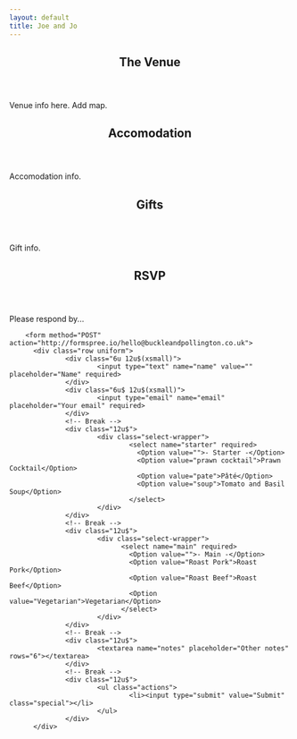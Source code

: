 ```yaml
---
layout: default
title: Joe and Jo
---
```


<!-- Section -->
<section id="venue">
        <header class="major">
                <h2>The Venue</h2>
        </header>
        <p>
          Venue info here.
          Add map.
        </p> 
<!--        <div class="features">
                <article>
                        <span class="icon fa-diamond"></span>
                        <div class="content">
                                <h3>Portitor ullamcorper</h3>
                                <p>Aenean ornare velit lacus, ac varius enim lorem ullamcorper dolore. Proin aliquam facilisis ante interdum. Sed nulla amet lorem feugiat tempus aliquam.</p>
                        </div>
                </article>
                <article>
                        <span class="icon fa-paper-plane"></span>
                        <div class="content">
                                <h3>Sapien veroeros</h3>
                                <p>Aenean ornare velit lacus, ac varius enim lorem ullamcorper dolore. Proin aliquam facilisis ante interdum. Sed nulla amet lorem feugiat tempus aliquam.</p>
                        </div>
                </article>
                <article>
                        <span class="icon fa-rocket"></span>
                        <div class="content">
                                <h3>Quam lorem ipsum</h3>
                                <p>Aenean ornare velit lacus, ac varius enim lorem ullamcorper dolore. Proin aliquam facilisis ante interdum. Sed nulla amet lorem feugiat tempus aliquam.</p>
                        </div>
                </article>
                <article>
                        <span class="icon fa-signal"></span>
                        <div class="content">
                                <h3>Sed magna finibus</h3>
                                <p>Aenean ornare velit lacus, ac varius enim lorem ullamcorper dolore. Proin aliquam facilisis ante interdum. Sed nulla amet lorem feugiat tempus aliquam.</p>
                        </div>
                </article>
        </div>
        -->
</section>

<section id="accomodation">
        <header class="major">
                <h2>Accomodation</h2>
        </header>
        <p>
          Accomodation info.
        </p> 
</section>

<section id="gifts">
        <header class="major">
                <h2>Gifts</h2>
        </header>
        <p>
          Gift info.
        </p> 
</section>

<section id="rsvp">
        <header class="major">
                <h2>RSVP</h2>
        </header>
        <p>
          Please respond by...
        </p>
        
        
        <form method="POST" action="http://formspree.io/hello@buckleandpollington.co.uk">
          <div class="row uniform">
                  <div class="6u 12u$(xsmall)">
                          <input type="text" name="name" value="" placeholder="Name" required>
                  </div>
                  <div class="6u$ 12u$(xsmall)">
                          <input type="email" name="email" placeholder="Your email" required>
                  </div>
                  <!-- Break -->
                  <div class="12u$">
                          <div class="select-wrapper">
                                  <select name="starter" required>
                                    <Option value="">- Starter -</Option>
                                    <Option value="prawn cocktail">Prawn Cocktail</Option>
                                    <Option value="pate">Pâté</Option>
                                    <Option value="soup">Tomato and Basil Soup</Option>
                                  </select>
                          </div>
                  </div>
                  <!-- Break -->
                  <div class="12u$">
                          <div class="select-wrapper">
                                <select name="main" required>
                                  <Option value="">- Main -</Option>
                                  <Option value="Roast Pork">Roast Pork</Option>
                                  <Option value="Roast Beef">Roast Beef</Option>
                                  <Option value="Vegetarian">Vegetarian</Option>
                                </select>
                          </div>
                  </div>
                  <!-- Break -->
                  <div class="12u$">
                          <textarea name="notes" placeholder="Other notes" rows="6"></textarea>
                  </div>
                  <!-- Break -->
                  <div class="12u$">
                          <ul class="actions">
                                  <li><input type="submit" value="Submit" class="special"></li>
                          </ul>
                  </div>
          </div>
  </form>
</section>
